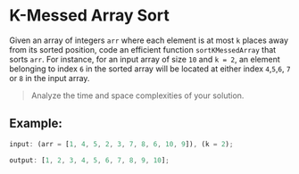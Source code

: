 # K-Messed Array Sort

Given an array of integers `arr` where each element is at most `k` places away from its sorted position, code an efficient function `sortKMessedArray` that sorts `arr`. For instance, for an input array of size `10` and `k = 2`, an element belonging to index `6` in the sorted array will be located at either index `4`,`5`,`6`, `7` or `8` in the input array.

> Analyze the time and space complexities of your solution.

## Example:

```javascript
input: (arr = [1, 4, 5, 2, 3, 7, 8, 6, 10, 9]), (k = 2);

output: [1, 2, 3, 4, 5, 6, 7, 8, 9, 10];
```
